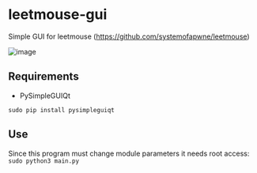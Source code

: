 # leetmouse-gui
Simple GUI for leetmouse (https://github.com/systemofapwne/leetmouse)

![image](https://i.imgur.com/SwWeGPq.png)

## Requirements
- PySimpleGUIQt

``` sudo pip install pysimpleguiqt ```

## Use

Since this program must change module parameters it needs root access:
``` sudo python3 main.py ```
